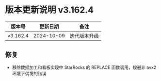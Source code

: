 # 版本更新说明 v3.162.4

| 版本号<br/>   | 更新日期<br/>   | 备注<br/>         |
| ------------- | --------------- | ----------------- |
| v3.162.4<br/> | 2024-10-09<br/> | 迭代版本升级<br/> |

## 修复

- 移除数据加工和看板实现中 StarRocks 的 REPLACE 函数调用，规避非 avx2 环境下偶发的错误

